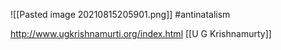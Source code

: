 ![[Pasted image 20210815205901.png]]
#antinatalism


http://www.ugkrishnamurti.org/index.html 
[[U G Krishnamurty]]